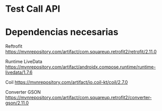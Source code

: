 # Test Call API
# Dependencias necesarias

Reftrofit
https://mvnrepository.com/artifact/com.squareup.retrofit2/retrofit/2.11.0

Runtime LiveData
https://mvnrepository.com/artifact/androidx.compose.runtime/runtime-livedata/1.7.6

Coil
https://mvnrepository.com/artifact/io.coil-kt/coil/2.7.0

Converter GSON
https://mvnrepository.com/artifact/com.squareup.retrofit2/converter-gson/2.11.0
